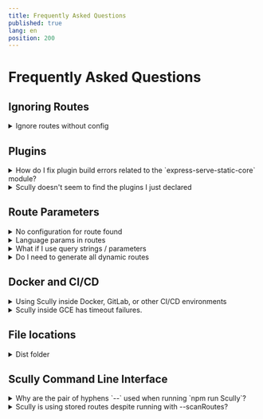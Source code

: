 ```yaml
---
title: Frequently Asked Questions
published: true
lang: en
position: 200
---
```


# Frequently Asked Questions

## Ignoring Routes

<details>
<summary>Ignore routes without config</summary>

> I have a lot of routes I don't want Scully to handle.  
> How can I deal with this?

Scully will use the `default` plugin for any route that is not specified. When you want to have another way to handle defaults, you can replace this plugin with another one.  
For example, if you want to ignore all undefined routes you can do:

```typescript
registerPlugin('router', 'default', findPlugin('ignored'));
```

In case you want to have some more control, you can create a custom plugin:

```typescript
registerPlugin(
  'router',
  'default',
  async (route: string): Promise<HandledRoute[]> => {
    if (route === 'somethingSpecial') {
      return [{ route, type: 'somethingElse' }];
    }
    if (route === 'somethingSpecial/:id') {
      const data = httpGetJson('someEndPoint'); // fetch some json
      const { createPath } = routeSplit(route);
      const routes: HandledRoutes[] = [];
      for (const row of data) {
        routes.push({ route: createPath(row.id), type: 'default' });
      }
      return routes;
    }
    return [];
  },
  undefined,
  { replaceExistingPlugin: true }
);
```

</details>

## Plugins

<details>
<summary>How do I fix plugin build errors related to the `express-serve-static-core` module?</summary>

> Building a plugin results in a fatal error `Cannot find module 'express-serve-static-core'`, originating from `node_modules/@scullyio/scully/lib/utils/serverstuff/staticServer.d.ts`

To correct this, add the `skipLibCheck` and `skipDefaultLibCheck` flags to your `tsconfig.json` => `compilerOptions` like this:

```json
{
  "compileOnSave": false,
  "compilerOptions": {
    "skipLibCheck": true,
    "skipDefaultLibCheck": true
  }
}
```

</details>

<details>
<summary>Scully doesn't seem to find the plugins I just declared</summary>

> Running scully gives a fatal error: `Unknown type "myPlugin" in route "/aRoute"`

> I get this error:

```
--------------------------------------------------------------------------
you started scully outside of a scully project-folder,
or didn't install packages in this folder.
We can't find your local copy to start.
This can also happen on windows with PowerShell and mixed case path-names
--------------------------------------------------------------------------
```

This might happen when you started scully from within a different project, a subfolder that is too deeply nested.
Or you are on Windows, using Powershell and have a uppercase character in your path.
Scully will first try to start the local version, but if it can't find that, it errors out with this error.
The solution is that you should start Scully inside the root of your project with:

```bash
npx scully
```

That will use the local version of scully, and should solve the issue.

</details>

## Route Parameters

<details>
<summary>No configuration for route found</summary>

If you run Scully and the following warning is displayed, you need to teach Scully how to use the project's route parameters.

```bash
No configuration for route `/user/:userId` found. Skipping
```

The above error is given because Scully does not know all the possible values for `:userId`. Teach Scully how to get the list of `:userId`s from your app. Scully can turn `/user/:userId` into a list of meaningful pre-renderable routes like so:

```
/user/1
/user/2
/user/3
...
/user/100
```

Even small Angular projects have routes that contain route parameters. To stop Scully from skipping these routes, configure a [route plugin](/docs/Reference/plugins/types/router). Route plugins teach Scully how to fetch data and merges it into routes using parameters.

The easiest way to understand route plugin is by understanding the [`jsonPlugin`](/docs/Reference/plugins/built-in-plugins/json). It simply fetches data from any API that you specify, and it returns a list of properties that can be used to replace the route parameter. Checkout the [jsonPlugin docs](/docs/Reference/plugins/built-in-plugins/json) to see an example of how easy this configuration is.

</details>

<details>
<summary>Language params in routes</summary>

> I have a routing structure which looks like this:  
> `/:lang`  
> `/:lang/page1`  
> `/:lang/page2`  
> etc.  
> `:lang` can have few values (`'it'`, `'en'`, etc.)  
> I prefer to store `:lang` in the config, without a dedicated endpoint.  
> How can I solve this?

As the Scully config file is typescript, you can post-process the routing object.  
A very crude solution would be something like this:

```typescript
import { ScullyConfig } from '@scullyio/scully';

const preLangConfig: ScullyConfig = {
  /** settings */
  routes: {
    ':lang/route1': { type: 'default' },
    ':lang/route2': { type: 'default' },
    ':lang/route3': { type: 'default' },
    ':lang/route4': { type: 'default' }
  }
};
export const config = {
  ...preLangConfig,
  routes: Object.fromEntries(
    // make sure you use a node-version that supports this, or use a reduce.
    Object.entries(preLangConfig.routes).reduce((all, [route, config]) => {
      if (route.includes(':lang')) {
        ['it', 'en', 'nl', 'sp'].forEach(
          (
            lang // <-- language array
          ) => all.push([route.split(':lang').join(lang), config])
        );
      } else {
        all.push([route, config]);
      }
      return all;
    }, [])
  )
};

console.log(config.routes);
```

It takes the `preLangConfig` and iterates over all the routes. When it finds the `:lang` parameter, it creates an entry with every value provided in the language array. That way the final config will have a route for every language available.

</details>

<details>
<summary>What if I use query strings / parameters</summary>

> I have routes that resemble:  
> `/product?id=1234`  

Query parameters / strings are not suited for static hosting. For static hosting, you can only use the part of the URL that is known as pathname. Scully removes query paramparameters and `#` that you can't serve with static hosting. CDNs and browsers also have their own issues with query parameters. It is recommended to use path parameters and have Scully generate static files for these paths. 

</details>

<details>
<summary>Do I need to generate all dynamic routes</summary>

To take full advantage of the JAM stack it is suggested that new content should trigger a new generation. If generating files for dynamic data is not feasible dynamic content will be generated in the expected client side rendered manner.

Note: by design the Scully static server only serves pages that are generated. As the Scully dev server isn’t a full featured Server to test non generated dynamic routes deploy and run on fully featured server.

Example:

> cd dist/static 
> npx http-server  

</details>

## Docker and CI/CD

<details>
<summary>Using Scully inside Docker, GitLab, or other CI/CD environments</summary>
> When I run Scully in XXX it gets stuck.

In all the cases we have seen around this, it is a problem with puppeteer running inside XXX. Most often it is missing the Chrome dependency.
A lot of information about this is on the [puppeteet troubleshooting page](https://github.com/puppeteer/puppeteer/blob/main/docs/troubleshooting.md)

We heard back from several users that a dockerfile like the below one works for them.

```docker
FROM node:12-alpine

RUN apk add --no-cache \
      chromium \
      ca-certificates

ENV PUPPETEER_SKIP_CHROMIUM_DOWNLOAD true
```

As a base docker config, and then make sure to set the environment correctly in the container that runs Scully:
In order to use this I create my projects' Docker file like this:

```docker
FROM aboveConfig
ENV SCULLY_PUPPETEER_EXECUTABLE_PATH '/usr/bin/chromium-browser'
... more docker stuff here
... in the end:
RUN npx scully
```

Also, make sure you add the following to your config:

```typescript
  puppeteerLaunchOptions: {
    args: ['--no-sandbox', '--disable-setuid--sandbox'],
  },
```

</details>

<details>
<summary>Scully inside GCE has timeout failures.</summary>

It seems that inside GCE sometimes the server takes a long time to properly come up. If this happens, you can extend the waiting time for the server with a command-line parameter like:

```bash
npx scully --handle404=index --hostName="${SSR_HOST_NAME}" --noPrompt  --serverTimeout=60000
```

The following puppeteer settings are reported to help in this case:

```typescript
export const config: ScullyConfig = {
  projectRoot: './pathToRoot',
  projectName: 'nameOfProject',
  outDir: './dist/static',
  routes: {
    /** your route config **/
  },
  defaultPostRenderers,
  puppeteerLaunchOptions: {
    executablePath: '/usr/bin/chromium-browser',
    args: [
      '--no-sandbox',
      '--disable-setuid--sandbox',
      '--headless',
      '--disable-gpu',
      '--disable-dev-shm-usage',
      '--no-default-browser-check',
      '--no-first-run',
      '--disable-default-apps',
      '--disable-popup-blocking',
      '--disable-translate',
      '--disable-background-timer-throttling',
      '--disable-renderer-backgrounding',
      '--disable-device-discovery-notifications',
      '--disable-web-security'
    ]
  }
};
```

</details>

## File locations

<details>
<summary>Dist folder</summary>
> Scully tells me I can't use the `dist` folder

As in some cases the Angular CLI puts the distribution files directly in the dist folder, and the Scully outputs its result in a subfolder of that by default.
As most operating systems will raise objections if you are trying to copy a folder into a subfolder of that same folder. Scully will raise an error.
To fix this error, you should open your `angular.json` and find the property `outputhPath`
Then change that from:

```json
  ...,
  "architect": {
    ...,
    "build" : {
      ...,
      "outputPath": "dist",
    }
  }

```

to:

```json
  ...,
  "architect": {
    ...,
    "build" : {
      ...,
      "outputPath": "dist/someName",
    }
  }

```

</details>

## Scully Command Line Interface

<details>
<summary>Why are the pair of hyphens `--` used when running `npm run Scully`?</summary>

The pair of hyphens i.e. `--` indicates to `NPM`-scripts that this is the end of node
options and every option after that should be passed to the script being run, in
this case Scully.

</details>

<details>
<summary>Scully is using stored routes despite running with --scanRoutes?</summary>

This is an issue with how NPM scripts are working and is not something Scully can solve.
If you use `npm run scully` you need to add `--` to tell NPM that you want to give parameters to the command. so run it like this:

```bash
npm run scully -- --scanRoutes
```

When using NPX, you don't need to add `--` and doing so might break things
To make the whole story more cumbersome, in different versions of NPM different things happened. For a while adding the `--` into the NPM script helped, and the user didn't need to provide them. But it turns out that this works differently, depending on OS and NPM version.
As a result we had the `--` in some versions of our schematics, and those ended up in the package.json scripts. If you have them there, remove them. 
An easy way to workaround this is updating your `package.json` script with the following:

```json
  "scripts": {
    "/** ","Other scripts are still here! **/",
    "scully": "npx scully",
    "scully.scan": "npx scully --scanRoutes",
    "scully.serve": "npx scully serve"
  },
```

Then, when you want to scan, you can run `npm run scully.scan`

</details>


